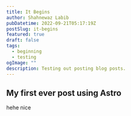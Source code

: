 ```yaml
---
title: It Begins
author: Shahnewaz Labib
pubDatetime: 2022-09-21T05:17:19Z
postSlug: it-begins
featured: true
draft: false
tags:
  - beginning
  - testing
ogImage: ""
description: Testing out posting blog posts.
---
```

## My first ever post using Astro
hehe nice
